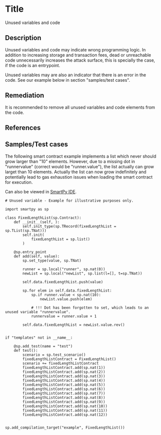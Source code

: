 # Title
Unused variables and code 

## Description
Unused variables and code may indicate wrong programming logic. In addition to increasing storage and transaction fees, dead or unreachable code unnecessarily increases the attack surface, this is specially the case, if the code is an entrypoint.

Unused variables may are also an indicator that there is an error in the code. See our example below in section "samples/test cases".

## Remediation
It is recommended to remove all unused variables and code elements from the code.

## References


## Samples/Test cases
The following smart contract example implements a list which never should grow larger than "10" elements. However, due to a missing dot in "runnervalue" (correct would be "runner.value"), the list actually can grow larget than 10 elements. Actually the list can now grow indefinitely and potentially lead to gas exhaustion issues when loading the smart contract for execution.

Can also be viewed in [SmartPy IDE](https://smartpy.io/ide?code=eJyVVU1v2zAMvftXsO7FRjMj2feKBRiwj1Oxw9CdhkFQbSYRIEuCRKfNvx9lO66drAisk0w@Uu_RT_Y1_DZNwAr20iv5oBFewfcnWTvebawHpXUTyEtSewTXeGcDBrBGH4pE1c56glBLT@4AMkBwSVJqGQL8UE9Y3aHZ0u5OBcqCK75aw41Kym8T4FXhBoRQRpEQWUC9WUCfiSsGijZJB4ex_P4XltZX2WbaGdYQk8dD7n9KyvP8vE82hOL6bxMdezyXPu_azRdGICs4CGeVoUGDrKqe_l7qBscaXBGwF9DmFnBkmAwg3xiDvidgS6mztAulLdpIypYjPQYfR4Q7fB_rCloRev3n7wJoPQwkmQ6kkiSLkxkUrgm7jucY7opoA9RYgzIvV99OxstVatNLK9qW8PmoZrXMp@CRrA7bMYlHjojEdQ1XV1fwzRLs2GwPiCZ6dGuJeEeW2dECHneq3IFGWYUYkwaaE4f3A27PSguYHDFK8YwnCm5g1Zrh8ii5cirI456NlSQ8lJSQL5ckDCkYVsJDFcLIGoXoxjKYjY0lGEZZzHLLND6kOQzOa5Njv5VoWKPtzBGz4hga2fqE6_FWctHpnc3PO9@sX6q_1L9o70lvgfwinTH89Tz4m3nwt_Pg7@bB38@Df5gH_zgP_mkefLWciZ_5XlfxxSZJb_XS1k7xxVDWCJJ@i5Sl2P2J@Mt25s38H8twFcg-).

```
# Unused variable - Example for illustrative purposes only.

import smartpy as sp

class FixedLengthList(sp.Contract):
    def __init__(self, ):
        self.init_type(sp.TRecord(fixedLengthList = sp.TList(sp.TNat)))
        self.init(
            fixedLengthList = sp.list()
        )
        
    @sp.entry_point
    def add(self, value):
        sp.set_type(value, sp.TNat)

        runner = sp.local("runner", sp.nat(0))
        newList = sp.local("newList", sp.list(l=[], t=sp.TNat))

        self.data.fixedLengthList.push(value)

        sp.for elem in self.data.fixedLengthList:
            sp.if runner.value < sp.nat(10):
                newList.value.push(elem)
            
            # !!! Dot has been forgotten to set, which leads to an unused variable "runnervalue".
            runnervalue = runner.value + 1    

        self.data.fixedLengthList = newList.value.rev()


if "templates" not in __name__:
    
    @sp.add_test(name = "test") 
    def test():
        scenario = sp.test_scenario()
        fixedLengthListContract = FixedLengthList()
        scenario += fixedLengthListContract
        fixedLengthListContract.add(sp.nat(1))
        fixedLengthListContract.add(sp.nat(2))
        fixedLengthListContract.add(sp.nat(3))
        fixedLengthListContract.add(sp.nat(4))
        fixedLengthListContract.add(sp.nat(5))
        fixedLengthListContract.add(sp.nat(6))
        fixedLengthListContract.add(sp.nat(7))
        fixedLengthListContract.add(sp.nat(8))
        fixedLengthListContract.add(sp.nat(9))
        fixedLengthListContract.add(sp.nat(10))
        fixedLengthListContract.add(sp.nat(11))
        fixedLengthListContract.add(sp.nat(12))


sp.add_compilation_target("example", FixedLengthList())
```
